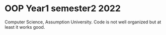 # OOP Year1 semester2 2022 
Computer Science, Assumption University.
Code is not well organized but at least it works good. 
